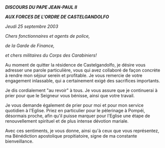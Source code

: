 ***DISCOURS DU PAPE JEAN-PAUL II***

***AUX FORCES DE L'ORDRE DE CASTELGANDOLFO***

*Jeudi* *25 septembre 2003*

*Chers fonctionnaires et agents de police,*

*de la Garde de Finance,*

*et chers militaires du Corps des Carabiniers!*

Au moment de quitter la résidence de Castelgandolfo, je désire vous adresser une parole particulière, vous qui avez collaboré de façon concrète à rendre mon séjour serein et profitable. Je vous remercie de votre engagement inlassable, qui a certainement exigé des sacrifices importants.

Je dis cordialement "au revoir" à tous. Je vous assure que je continuerai à prier pour que le Seigneur vous bénisse, ainsi que votre travail.

Je vous demande également de prier pour moi et pour mon service quotidien à l'Eglise. Priez en particulier pour le pèlerinage à Pompéi, désormais proche, afin qu'il puisse marquer pour l'Eglise une étape de renouvellement spirituel et de plus intense dévotion mariale.

Avec ces sentiments, je vous donne, ainsi qu'à ceux que vous représentez, ma Bénédiction apostolique propitiatoire, signe de ma constante bienveillance.